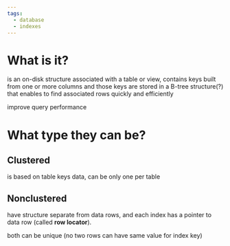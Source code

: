 ```yaml
---
tags:
  - database
  - indexes
---
```

# What is it?
is an on-disk structure associated with a table or view, contains keys built from one or more columns and those keys are stored in a B-tree structure(?) that enables to find associated rows quickly and efficiently

improve query performance

# What type they can be?

## Clustered 
is based on table keys data, can be only one per table

## Nonclustered
have structure separate from data rows, and each index has a pointer to data row (called __row locator__).

both can be unique (no two rows can have same value for index key)
